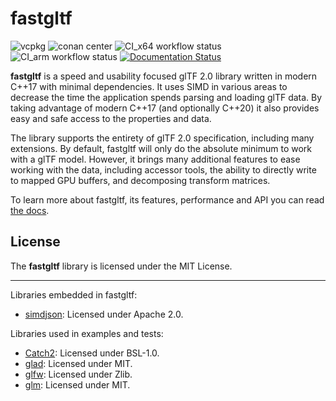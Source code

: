 # fastgltf

![vcpkg](https://img.shields.io/vcpkg/v/fastgltf?style=flat-square)
![conan center](https://img.shields.io/conan/v/fastgltf?style=flat-square)
![CI_x64 workflow status](https://img.shields.io/github/actions/workflow/status/spnda/fastgltf/ci_x64.yml?label=CI%20x64&style=flat-square)
![CI_arm workflow status](https://img.shields.io/github/actions/workflow/status/spnda/fastgltf/ci_arm.yml?label=CI%20ARM&style=flat-square)
[![Documentation Status](https://readthedocs.org/projects/fastgltf/badge/?version=latest)](https://fastgltf.readthedocs.io/latest/?badge=latest)


**fastgltf** is a speed and usability focused glTF 2.0 library written in modern C++17 with minimal dependencies.
It uses SIMD in various areas to decrease the time the application spends parsing and loading glTF data.
By taking advantage of modern C++17 (and optionally C++20) it also provides easy and safe access to the properties and data.

The library supports the entirety of glTF 2.0 specification, including many extensions.
By default, fastgltf will only do the absolute minimum to work with a glTF model.
However, it brings many additional features to ease working with the data,
including accessor tools, the ability to directly write to mapped GPU buffers, and decomposing transform matrices.

To learn more about fastgltf, its features, performance and API you can read [the docs](https://fastgltf.readthedocs.io/v0.6.x/).

## License

The **fastgltf** library is licensed under the MIT License.

----

Libraries embedded in fastgltf:
- [simdjson](https://github.com/simdjson/simdjson): Licensed under Apache 2.0.

Libraries used in examples and tests:
- [Catch2](https://github.com/catchorg/Catch2): Licensed under BSL-1.0.
- [glad](https://github.com/Dav1dde/glad): Licensed under MIT.
- [glfw](https://github.com/glfw/glfw): Licensed under Zlib.
- [glm](https://github.com/g-truc/glm): Licensed under MIT.
